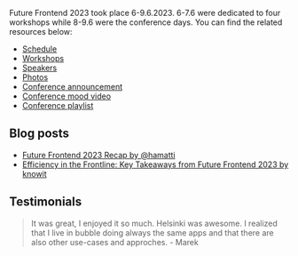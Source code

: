 Future Frontend 2023 took place 6-9.6.2023. 6-7.6 were dedicated to four workshops while 8-9.6 were the conference days. You can find the related resources below:

* [Schedule](/2023/schedule/)
* [Workshops](/2023/workshops/)
* [Speakers](/2023/speakers/)
* [Photos](https://www.flickr.com/photos/react-finland/albums/72177720309004753)
* [Conference announcement](/blog/ff23/)
* [Conference mood video](https://www.youtube.com/watch?v=evVmkKNlr0U)
* [Conference playlist](https://www.youtube.com/watch?v=evVmkKNlr0U&list=PLKGgD1M40S4gyWKnqW1SPg1pWMfvZcmLr)

## Blog posts

* [Future Frontend 2023 Recap by @hamatti](https://hamatti.org/posts/future-frontend-2023-recap/)
* [Efficiency in the Frontline: Key Takeaways from Future Frontend 2023 by knowit](https://blog.knowit.fi/efficiency-in-the-frontline-key-takeaways-from-future-frontend-2023)

## Testimonials

> It was great, I enjoyed it so much. Helsinki was awesome. I realized that I live in bubble doing always the same apps and that there are also other use-cases and approches. - Marek
